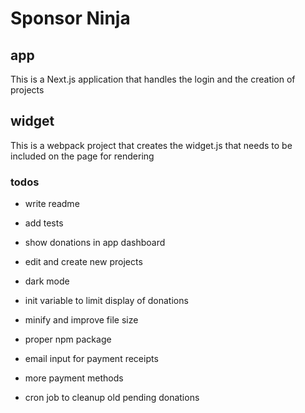 # Sponsor Ninja

## app

This is a Next.js application that handles the login and the creation of projects


## widget

This is a webpack project that creates the widget.js that needs to be included on the page for rendering



### todos

- write readme
- add tests

- show donations in app dashboard
- edit and create new projects

- dark mode
- init variable to limit display of donations
- minify and improve file size
- proper npm package
- email input for payment receipts
- more payment methods
- cron job to cleanup old pending donations